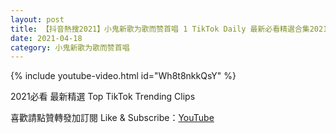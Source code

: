 ```yaml
---
layout: post
title: 【抖音熱搜2021】小鬼新歌为歌而赞首唱 1 TikTok Daily 最新必看精選合集2021 04 18
date: 2021-04-18
category: 小鬼新歌为歌而赞首唱
---
```


{% include youtube-video.html id="Wh8t8nkkQsY" %}

2021必看 最新精選 Top TikTok Trending Clips

喜歡請點贊轉發加訂閱 Like & Subscribe：[YouTube](https://www.youtube.com/channel/UCAoR7VcanIPd04uEq_GIylA/videos)

